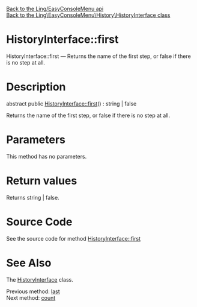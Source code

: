 [Back to the Ling/EasyConsoleMenu api](https://github.com/lingtalfi/EasyConsoleMenu/blob/master/doc/api/Ling/EasyConsoleMenu.md)<br>
[Back to the Ling\EasyConsoleMenu\History\HistoryInterface class](https://github.com/lingtalfi/EasyConsoleMenu/blob/master/doc/api/Ling/EasyConsoleMenu/History/HistoryInterface.md)


HistoryInterface::first
================



HistoryInterface::first — Returns the name of the first step, or false if there is no step at all.




Description
================


abstract public [HistoryInterface::first](https://github.com/lingtalfi/EasyConsoleMenu/blob/master/doc/api/Ling/EasyConsoleMenu/History/HistoryInterface/first.md)() : string | false




Returns the name of the first step, or false if there is no step at all.




Parameters
================

This method has no parameters.


Return values
================

Returns string | false.








Source Code
===========
See the source code for method [HistoryInterface::first](https://github.com/lingtalfi/EasyConsoleMenu/blob/master/History/HistoryInterface.php#L43-L43)


See Also
================

The [HistoryInterface](https://github.com/lingtalfi/EasyConsoleMenu/blob/master/doc/api/Ling/EasyConsoleMenu/History/HistoryInterface.md) class.

Previous method: [last](https://github.com/lingtalfi/EasyConsoleMenu/blob/master/doc/api/Ling/EasyConsoleMenu/History/HistoryInterface/last.md)<br>Next method: [count](https://github.com/lingtalfi/EasyConsoleMenu/blob/master/doc/api/Ling/EasyConsoleMenu/History/HistoryInterface/count.md)<br>


